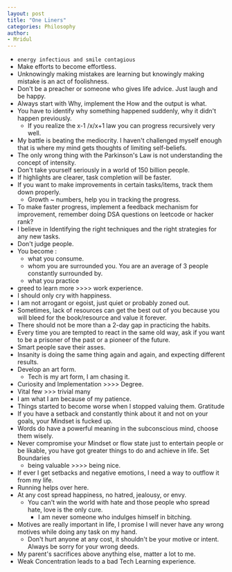 ```yaml
---
layout: post
title: "One Liners"
categories: Philosophy
author:
- Mridul
---
```



- `energy infectious and smile contagious`
- Make efforts to become effortless.
- Unknowingly making mistakes are learning but knowingly making mistake is an act of foolishness.
- Don't be a preacher or someone who gives life advice. Just laugh and be happy.
- Always start with Why, implement the How and the output is what.
- You have to identify why something happened suddenly, why it didn't happen previously.
  - If you realize the x-1 /x/x+1 law you can progress recursively very well.
- My battle is beating the mediocrity. I haven't challenged myself enough that is where my mind gets thoughts of limiting self-beliefs.
- The only wrong thing with the Parkinson's Law is not understanding the concept of intensity.
- Don't take yourself seriously in a world of 150 billion people.
- If highlights are clearer, task completion will be faster.
- If you want to make improvements in certain tasks/items, track them down properly. 
  - Growth ~ numbers, help you in tracking the progress.
- To make faster progress, implement a feedback mechanism for improvement, remember doing DSA questions on leetcode or hacker rank?
- I believe in Identifying the right techniques and the right strategies for any new tasks.
- Don't judge people.
- You become :
  -   what you consume.
  -   whom you are surrounded you. You are an average of 3 people constantly surrounded by.
  -   what you practice
- greed to learn more >>>> work experience.
- I should only cry with happiness.
- I am not arrogant or egoist, just quiet or probably zoned out.
- Sometimes, lack of resources can get the best out of you because you will bleed for the book/resource and value it forever.
- There should not be more than a 2-day gap in practicing the habits.
- Every time you are tempted to react in the same old way, ask if you want to be a prisoner of the past or a pioneer of the future.
- Smart people save their asses.
- Insanity is doing the same thing again and again, and expecting different results.
- Develop an art form.
	- Tech is my art form, I am chasing it.
- Curiosity and Implementation >>>> Degree.
- Vital few >>> trivial many
- I am what I am because of my patience.
- Things started to become worse when I stopped valuing them. Gratitude
- If you have a setback and constantly think about it and not on your goals, your Mindset is fucked up.
- Words do have a powerful meaning in the subconscious mind, choose them wisely.
- Never compromise your Mindset or flow state just to entertain people or be likable, you have got greater things to do and achieve in life. Set Boundaries
	- being valuable >>>> being nice.
- If ever I get setbacks and negative emotions, I need a way to outflow it from my life. 
- Running helps over here.
- At any cost spread happiness, no hatred, jealousy, or envy.
	- You can't win the world with hate and those people who spread hate, love is the only cure.
		- I am never someone who indulges himself in bitching.
- Motives are really important in life, I promise I will never have any wrong motives while doing any task on my hand.
	- Don't hurt anyone at any cost, it shouldn't be your motive or intent. Always be sorry for your wrong deeds.
- My parent's sacrifices above anything else, matter a lot to me.
- Weak Concentration leads to a bad Tech Learning experience.
